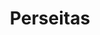 ---
img : ["./img/perseitas_vol10.webp" , "./img/perseitas_vol11.webp"]
title : "Perseitas"
description : "“Perseitas” es una publicación continua de acceso abierto. Tiene como objetivo difundir, de forma digital, las investigaciones, reflexiones teóricas y sistematizaciones en torno a la filosofía, la teología y los estudios humanísticos que aborden problemas religiosos, históricos, literarios, sociales, políticos o estéticos. Es financiada por la Universidad Católica Luis Amigó, que se ocupa de todos los costos de producción editorial, publicación y divulgación. Atendiendo a esto, Perseitas no cobra a los autores por ninguna actividad del proceso editorial ni por la publicación; tampoco genera retribuciones económicas a los autores que contribuyen a la revista ni a los miembros de los comités. Las decisiones y procedimientos se rigen por criterios de calidad académica, excelencia investigativa, integridad, honestidad y transparencia, por lo que se adhiere a los principios del Committee Of Publication Ethics (COPE)."
link : ["https://revistas.ucatolicaluisamigo.edu.co/index.php/perseitas/issue/view/182/223", "https://revistas.ucatolicaluisamigo.edu.co/index.php/perseitas/issue/view/192/234"]
---